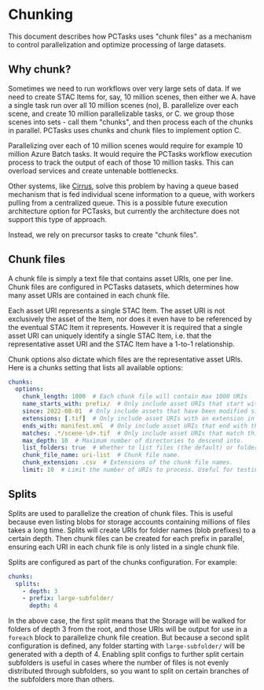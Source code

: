 # Chunking

This document describes how PCTasks uses "chunk files" as a mechanism to control parallelization and optimize processing
of large datasets.

## Why chunk?
Sometimes we need to run workflows over very large sets of data. If we need to create STAC Items for, say, 10 million scenes, then either we
A. have a single task run over all 10 million scenes (no), B. parallelize over each scene, and create 10 million parallelizable tasks, or C. we
group those scenes into sets - call them "chunks", and then process each of the chunks in parallel. PCTasks uses chunks and chunk files to
implement option C.

Parallelizing over each of 10 million scenes would require for example 10 million Azure Batch tasks. It would require the PCTasks workflow execution
process to track the output of each of those 10 million tasks. This can overload services and create untenable bottlenecks.

Other systems, like [Cirrus](https://github.com/cirrus-geo/cirrus-geo), solve this problem by having a queue based mechanism that is fed individual
scene information to a queue, with workers pulling from a centralized queue. This is a possible future execution architecture option for PCTasks,
but currently the architecture does not support this type of approach.

Instead, we rely on precursor tasks to create "chunk files".

## Chunk files
A chunk file is simply a text file that contains asset URIs, one per line. Chunk files are configured in PCTasks datasets, which determines how many asset URIs are contained in each chunk file.

Each asset URI represents a single STAC Item. The asset URI is not exclusively the asset of the Item, nor does it even have to be referenced by the
eventual STAC Item it represents. However it is required that a single asset URI can uniquely identify a single STAC Item, i.e. that the representative asset URI and the STAC Item have a 1-to-1 relationship.

Chunk options also dictate which files are the representative asset URIs. Here is a chunks setting that lists all available options:

```yaml
chunks:
  options:
    chunk_length: 1000  # Each chunk file will contain max 1000 URIs
    name_starts_with: prefix/  # Only include asset URIs that start with this string.
    since: 2022-08-01  # Only include assets that have been modified since this time.
    extensions: [.tif]  # Only include asset URIs with an extension in this list.
    ends_with: manifest.xml  # Only include asset URIs that end with this string.
    matches: .*/scene-\d+.tif  # Only include asset URIs that match this regex."""
    max_depth: 10  # Maximum number of directories to descend into.
    list_folders: true  # Whether to list files (the default) or folders instead of files.
    chunk_file_name: uri-list  # Chunk file name.
    chunk_extension: .csv  # Extensions of the chunk file names.
    limit: 10  # Limit the number of URIs to process. Useful for testing.
```

## Splits
Splits are used to parallelize the creation of chunk files. This is useful because even listing blobs for
storage accounts containing millions of files takes a long time. Splits will create URIs for folder names
(blob prefixes) to a certain depth. Then chunk files can be created for each prefix in parallel, ensuring
each URI in each chunk file is only listed in a single chunk file.

Splits are configured as part of the chunks configuration. For example:

```yaml
chunks:
  splits:
    - depth: 3
    - prefix: large-subfolder/
      depth: 4
```

In the above case, the first split means that the Storage will be walked for folders of depth 3 from the root,
and those URIs will be output for use in a `foreach` block to parallelize chunk file creation. But because
a second split configuration is defined, any folder starting with `large-subfolder/` will be generated
with a depth of 4. Enabling split configs to further split certain subfolders is useful in cases where
the number of files is not evenly distributed through subfolders, so you want to split on certain branches
of the subfolders more than others.